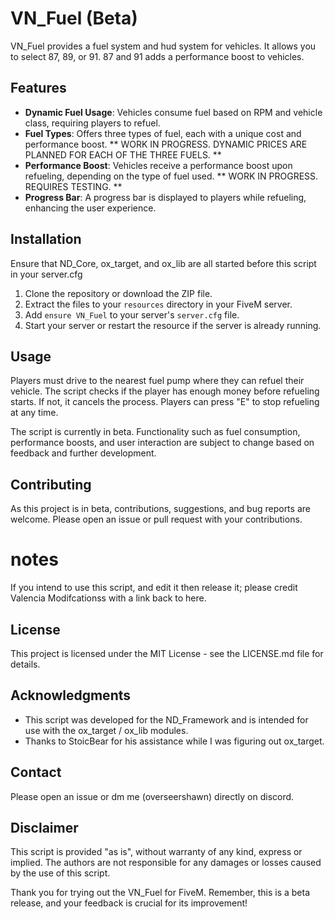 # VN_Fuel (Beta)

VN_Fuel provides a fuel system and hud system for vehicles. It allows you to select 87, 89, or 91. 87 and 91 adds a performance boost to vehicles.

## Features

- **Dynamic Fuel Usage**: Vehicles consume fuel based on RPM and vehicle class, requiring players to refuel.
- **Fuel Types**: Offers three types of fuel, each with a unique cost and performance boost. ** WORK IN PROGRESS. DYNAMIC PRICES ARE PLANNED FOR EACH OF THE THREE FUELS. **
- **Performance Boost**: Vehicles receive a performance boost upon refueling, depending on the type of fuel used. ** WORK IN PROGRESS. REQUIRES TESTING. **
- **Progress Bar**: A progress bar is displayed to players while refueling, enhancing the user experience.

## Installation

Ensure that ND_Core, ox_target, and ox_lib are all started before this script in your server.cfg

1. Clone the repository or download the ZIP file.
2. Extract the files to your `resources` directory in your FiveM server.
3. Add `ensure VN_Fuel` to your server's `server.cfg` file.
4. Start your server or restart the resource if the server is already running.

## Usage

Players must drive to the nearest fuel pump where they can refuel their vehicle. The script checks if the player has enough money before refueling starts. If not, it cancels the process. Players can press "E" to stop refueling at any time.

The script is currently in beta. Functionality such as fuel consumption, performance boosts, and user interaction are subject to change based on feedback and further development.

## Contributing

As this project is in beta, contributions, suggestions, and bug reports are welcome. Please open an issue or pull request with your contributions.

# notes

If you intend to use this script, and edit it then release it; please credit Valencia Modifcationss with a link back to here.

## License

This project is licensed under the MIT License - see the LICENSE.md file for details.

## Acknowledgments

- This script was developed for the ND_Framework and is intended for use with the ox_target / ox_lib modules.
- Thanks to StoicBear for his assistance while I was figuring out ox_target.

## Contact

Please open an issue or dm me (overseershawn) directly on discord.

## Disclaimer

This script is provided "as is", without warranty of any kind, express or implied. The authors are not responsible for any damages or losses caused by the use of this script.

Thank you for trying out the VN_Fuel for FiveM. Remember, this is a beta release, and your feedback is crucial for its improvement!
